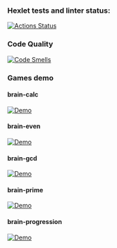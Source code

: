 ### Hexlet tests and linter status:
[![Actions Status](https://github.com/erumel/fullstack-python-project-44/actions/workflows/hexlet-check.yml/badge.svg)](https://github.com/erumel/fullstack-python-project-44/actions)
### Code Quality
[![Code Smells](https://sonarcloud.io/api/project_badges/measure?project=erumel_fullstack-python-project-44&metric=code_smells)](https://sonarcloud.io/summary/new_code?id=erumel_fullstack-python-project-44)
### Games demo
#### brain-calc
[![Demo](https://asciinema.org/a/bFQTa7BFF8sc5ZEbOmJ3xBTDE.svg)](https://asciinema.org/a/bFQTa7BFF8sc5ZEbOmJ3xBTDE)
#### brain-even
[![Demo](https://asciinema.org/a/NujblDleCF2lTIzEBqSaJDMa0.svg)](https://asciinema.org/a/NujblDleCF2lTIzEBqSaJDMa0)
#### brain-gcd
[![Demo](https://asciinema.org/a/r80gZwTweFuG4ih82vv7Cl74W.svg)](https://asciinema.org/a/r80gZwTweFuG4ih82vv7Cl74W)
#### brain-prime
[![Demo](https://asciinema.org/a/NR48KtXqZjcnYNfJJvIalFCTd.svg)](https://asciinema.org/a/NR48KtXqZjcnYNfJJvIalFCTd)
#### brain-progression
[![Demo](https://asciinema.org/a/HoQ6L9Z90uyFwWG0jJxrqpdFs.svg)](https://asciinema.org/a/HoQ6L9Z90uyFwWG0jJxrqpdFs)